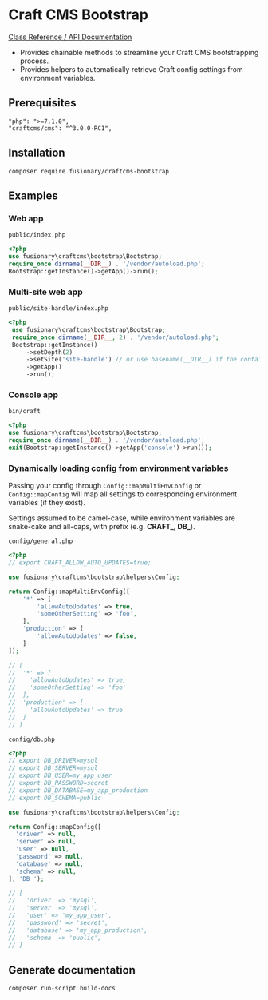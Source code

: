 # Craft CMS Bootstrap

[Class Reference / API Documentation](http://htmlpreview.github.io/?https://github.com/timkelty/craftcms-bootstrap/blob/master/docs/api/fusionary-craftcms-bootstrap-bootstrap.html)

- Provides chainable methods to streamline your Craft CMS bootstrapping process.
- Provides helpers to automatically retrieve Craft config settings from environment variables.

## Prerequisites

```
"php": ">=7.1.0",
"craftcms/cms": "^3.0.0-RC1",
```

## Installation

```
composer require fusionary/craftcms-bootstrap
```

## Examples

### Web app

`public/index.php`
```php
<?php
use fusionary\craftcms\bootstrap\Bootstrap;
require_once dirname(__DIR__) . '/vendor/autoload.php';
Bootstrap::getInstance()->getApp()->run();
```

### Multi-site web app

`public/site-handle/index.php`
```php
<?php
 use fusionary\craftcms\bootstrap\Bootstrap;
 require_once dirname(__DIR__, 2) . '/vendor/autoload.php';
 Bootstrap::getInstance()
     ->setDepth(2)
     ->setSite('site-handle') // or use basename(__DIR__) if the containing folder matches the site handle
     ->getApp()
     ->run();
```

### Console app

`bin/craft`
```php
<?php
use fusionary\craftcms\bootstrap\Bootstrap;
require_once dirname(__DIR__) . '/vendor/autoload.php';
exit(Bootstrap::getInstance()->getApp('console')->run());
```

### Dynamically loading config from environment variables

Passing your config through `Config::mapMultiEnvConfig` or `Config::mapConfig`
will map all settings to corresponding environment variables (if they exist).

Settings assumed to be camel-case, while environment variables are snake-cake
and all-caps, with prefix (e.g. **CRAFT_**, **DB_**).

`config/general.php`
```php
<?php
// export CRAFT_ALLOW_AUTO_UPDATES=true;

use fusionary\craftcms\bootstrap\helpers\Config;

return Config::mapMultiEnvConfig([
    '*' => [
        'allowAutoUpdates' => true,
        'someOtherSetting' => 'foo',
    ],
    'production' => [
        'allowAutoUpdates' => false,
    ]
]);

// [
//  '*' => [
//    'allowAutoUpdates' => true,
//    'someOtherSetting' => 'foo'
//  ],
//  'production' => [
//    'allowAutoUpdates' => true
//  ]
// ]
```

`config/db.php`
```php
<?php
// export DB_DRIVER=mysql
// export DB_SERVER=mysql
// export DB_USER=my_app_user
// export DB_PASSWORD=secret
// export DB_DATABASE=my_app_production
// export DB_SCHEMA=public

use fusionary\craftcms\bootstrap\helpers\Config;

return Config::mapConfig([
  'driver' => null,
  'server' => null,
  'user' => null,
  'password' => null,
  'database' => null,
  'schema' => null,
], 'DB_');

// [
//   'driver' => 'mysql',
//   'server' => 'mysql',
//   'user' => 'my_app_user',
//   'password' => 'secret',
//   'database' => 'my_app_production',
//   'schema' => 'public',
// ]
```


## Generate documentation

```
composer run-script build-docs
```
